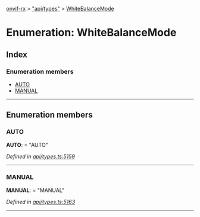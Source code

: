 [onvif-rx](../README.md) > ["api/types"](../modules/_api_types_.md) > [WhiteBalanceMode](../enums/_api_types_.whitebalancemode.md)

# Enumeration: WhiteBalanceMode

## Index

### Enumeration members

* [AUTO](_api_types_.whitebalancemode.md#auto)
* [MANUAL](_api_types_.whitebalancemode.md#manual)

---

## Enumeration members

<a id="auto"></a>

###  AUTO

**AUTO**:  = "AUTO"

*Defined in [api/types.ts:5159](https://github.com/patrickmichalina/onvif-rx/blob/1596479/src/api/types.ts#L5159)*

___
<a id="manual"></a>

###  MANUAL

**MANUAL**:  = "MANUAL"

*Defined in [api/types.ts:5163](https://github.com/patrickmichalina/onvif-rx/blob/1596479/src/api/types.ts#L5163)*

___

